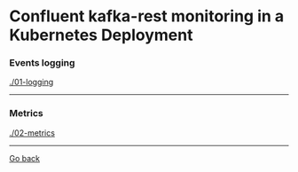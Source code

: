# Confluent kafka-rest monitoring in a Kubernetes Deployment

### Events logging

[./01-logging](./01-logging/)

--------------------------------------------------------------------------------

### Metrics

[./02-metrics](./02-metrics/)

--------------
[Go back](../)